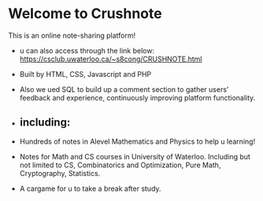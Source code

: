 # Welcome to Crushnote
This is an online note-sharing platform!
- u can also access through the link below: https://csclub.uwaterloo.ca/~s8cong/CRUSHNOTE.html

- Built by HTML, CSS, Javascript and PHP
- Also we ued SQL to build up a comment section to gather users’ feedback and experience, continuously improving platform functionality.

- ## including:
- Hundreds of notes in Alevel Mathematics and Physics to help u learning!
- Notes for Math and CS courses in University of Waterloo. Including but not limited to CS, Combinatorics and Optimization, Pure Math, Cryptography, Statistics.
- A cargame for u to take a break after study.
